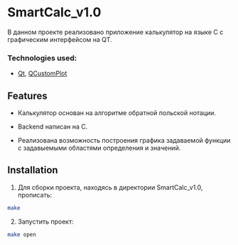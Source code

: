 # SmartCalc_v1.0
В данном проекте реализовано приложение калькулятор на языке С с графическим интерфейсом на QT.

### Technologies used:
* [Qt](https://www.qt.io/), [QCustomPlot](https://www.qcustomplot.com/)

## Features

- Калькулятор основан на алгоритме обратной польской нотации.

- Backend написан на С.

- Реализована возможность построения графика задаваемой функции с задавыемыми областями определения и значений.

## Installation

1. Для cборки проекта, находясь в директории SmartCalc_v1.0, прописать:
```sh
make
```
2. Запустить проект:
```sh
make open
```
